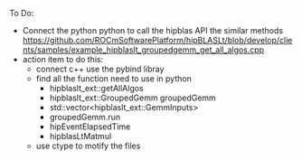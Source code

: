 To Do:
- Connect the python python to call the hipblas API the similar methods
https://github.com/ROCmSoftwarePlatform/hipBLASLt/blob/develop/clients/samples/example_hipblaslt_groupedgemm_get_all_algos.cpp
- action item to do this:
    - connect c++ use the pybind libray
    - find all the function need to use in python
        - hipblaslt_ext::getAllAlgos
        - hipblaslt_ext::GroupedGemm groupedGemm
        - std::vector<hipblaslt_ext::GemmInputs>
        - groupedGemm.run
        - hipEventElapsedTime
        - hipblasLtMatmul
    - use ctype to motify the files